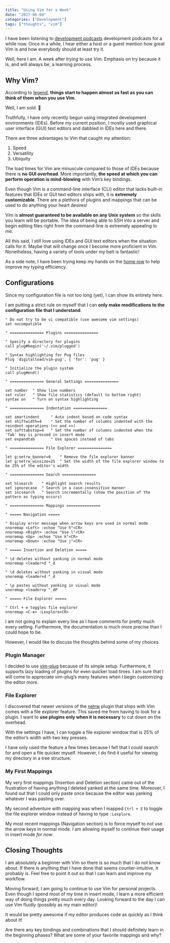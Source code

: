 ```yaml
---
title: "Using Vim for a Week"
date: "2017-06-04"
categories: ["Development"]
tags: ["thoughts", "vim"]
---
```


I have been listening to [development podcasts](/blog/podcasts-to-listen-to-in-2017) development podcasts for a while now. Once in a while, I hear either a host or a guest mention how great Vim is and how everybody should at least try it.

Well, here I am. A week after *trying* to use Vim. Emphasis on try because it is, and will always be, a learning process.

## Why Vim?

According to [legend](https://www.quora.com/What-are-the-advantages-and-disadvantages-of-using-Vim-as-your-main-code-editor/answer/Abhinav-Pratap-Singh-4?srid=uNVXW), **things start to happen almost as fast as you can think of them when you use Vim**.

Well, I am sold. 🙂

Truthfully, I have only recently begun using integrated development environments (IDEs). Before my current position, I mostly used graphical user interface (GUI) text editors and dabbled in IDEs here and there.

There are three advantages to Vim that caught my attention:

1. Speed
2. Versatility
3. Ubiquity

The load times for Vim are minuscule compared to those of IDEs because there is **no GUI overhead**. More importantly, **the speed at which you can perform operation is mind-blowing** with Vim’s key bindings.

Even though Vim is a command-line interface (CLI) editor that lacks built-in features that IDEs or GUI text editors ships with, it is **extremely customizable**. There are a plethora of plugins and mappings that can be used to do anything your heart desires!

Vim is **almost guaranteed to be available on any Unix system** so the skills you learn will be portable. The idea of being able to SSH into a server and begin editing files right from the command-line is extremely appealing to me.

All this said, I still love using IDEs and GUI text editors when the situation calls for it. Maybe that will change once I become more proficient in Vim. Nonetheless, having a variety of tools under my belt is fantastic!

As a side note, I have been trying keep my hands on the [home row](https://www.computerhope.com/jargon/h/hrk.htm) to help improve my typing efficiency.

## Configurations

Since my configuration file is not too long (yet), I can show its entirety here.

I am putting a strict rule on myself that I can **only make modifications to the configuration file that I understand**.

```vim
" Do not try to be vi compatible (use awesome vim settings)
set nocompatible

" =============== Plugins ===============

" Specify a directory for plugins
call plug#begin('~/.vim/plugged')

" Syntax highlighting for Pug files
Plug 'digitaltoad/vim-pug', { 'for': 'pug' }

" Initialize the plugin system
call plug#end()

" =============== General Settings ===============

set number  " Show line numbers
set ruler   " Show file statistics (default to bottom right)
syntax on   " Turn on syntax highlighting

" =============== Indentation ===============

set smartindent     " Auto indent based on code syntax
set shiftwidth=4    " Set the number of columns indented with the reindent operations (<< and >>)
set softtabstop=4   " Set the number of columns indented when the 'Tab' key is pressed in insert mode
set expandtab       " Use spaces instead of tabs

" =============== File Explorer ===============

let g:netrw_banner=0    " Remove the file explorer banner
let g:netrw_winsize=25  " Set the width of the file explorer window to be 25% of the editor's width

" =============== Search ===============

set hlsearch    " Highlight search results
set ignorecase  " Search in a case-insensitive manner
set incsearch   " Search incrementally (show the position of the pattern as typing occurs)

" =============== Mappings ===============

" ===== Navigation =====

" Display error message when arrow keys are used in normal mode
nnoremap <Left> :echoe "Use h"<CR>
nnoremap <Right> :echoe "Use l"<CR>
nnoremap <Up> :echoe "Use k"<CR>
nnoremap <Down> :echoe "Use j"<CR>

" ===== Insertion and Deletion =====

" \d deletes without yanking in normal mode
nnoremap <leader>d "_d

" \d deletes without yanking in visual mode
vnoremap <leader>d "_d

" \p pastes without yanking in visual mode
vnoremap <leader>p "_dP

" ===== File Explorer =====

" Ctrl + e toggles file explorer
nnoremap <C-e> :Lexplore<CR>
```

I am not going to explain every line as I have comments for pretty much every setting. Furthermore, the documentation is much more precise than I could hope to be.

However, I would like to discuss the thoughts behind some of my choices.

### Plugin Manager

I decided to use [vim-plug](https://github.com/junegunn/vim-plug) because of its simple setup. Furthermore, it supports lazy loading of plugins for even quicker load times. I am sure that I will come to appreciate vim-plug’s many features when I begin customizing the editor more.

### File Explorer

I discovered that newer versions of the [netrw](http://www.vim.org/scripts/script.php?script_id=1075)  plugin that ships with Vim comes with a file explorer feature. This saved me from having to look for a plugin. I want to **use plugins only when it is necessary** to cut down on the overhead.

With the settings I have, I can toggle a file explorer window that is 25% of the editor’s width with two key presses.

I have only used the feature a few times because I felt that I could search for and open a file quicker myself. However, I do find it useful for viewing my directory in a tree structure.

### My First Mappings

My very first mappings (Insertion and Deletion section) came out of the frustration of having anything I deleted yanked at the same time. Moreover, I found out that I could only paste once because the editor was yanking whatever I was pasting over.

My second adventure with mapping was when I mapped `Ctrl + E` to toggle the file explorer window instead of having to type `:Lexplore`.

My most recent mappings (Navigation section) is to force myself to not use the arrow keys in normal mode. I am allowing myself to continue their usage in insert mode *for now*.

## Closing Thoughts

I am absolutely a beginner with Vim so there is so much that I do not know about. If there is anything that I have done that seems counter-intuitive, it probably is. Feel free to point it out so that I can learn and improve my workflow.

Moving forward, I am going to continue to use Vim for personal projects. Even though I spend most of my time in insert mode, I learn a more efficient way of doing things pretty much every day. Looking forward to the day I can use Vim fluidly (possibly as my main editor)!

It would be pretty awesome if my editor produces code as quickly as I think about it!

Are there any key bindings and combinations that I should definitely learn in the beginning phases? What are some of your favorite mappings and why?

